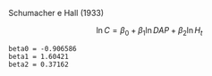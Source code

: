 Schumacher e Hall (1933)

$$
\ln{C} = \beta_0 + \beta_1 \ln{DAP} + \beta_2 \ln{H_t}
$$

```
beta0 = -0.906586 
beta1 = 1.60421 
beta2 = 0.37162
```